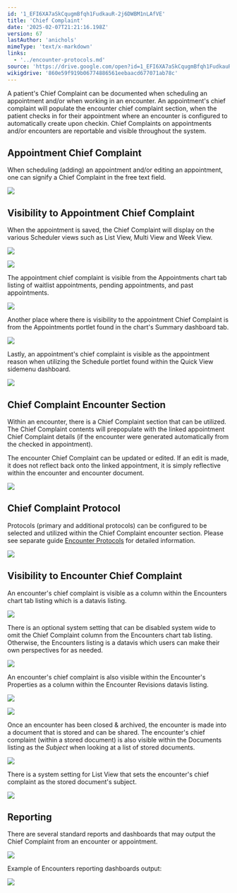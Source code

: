 ```yaml
---
id: '1_EFI6XA7aSkCqugmBfqh1FudkauR-2j6DWBM1nLAfVE'
title: 'Chief Complaint'
date: '2025-02-07T21:21:16.198Z'
version: 67
lastAuthor: 'anichols'
mimeType: 'text/x-markdown'
links:
  - '../encounter-protocols.md'
source: 'https://drive.google.com/open?id=1_EFI6XA7aSkCqugmBfqh1FudkauR-2j6DWBM1nLAfVE'
wikigdrive: '860e59f919b06774886561eebaacd677071ab78c'
---
```

A patient's Chief Complaint can be documented when scheduling an appointment and/or when working in an encounter.  An appointment's chief complaint will populate the encounter chief complaint section, when the patient checks in for their appointment where an encounter is configured to automatically create upon checkin.  Chief Complaints on appointments and/or encounters are reportable and visible throughout the system.

## Appointment Chief Complaint

When scheduling (adding) an appointment and/or editing an appointment, one can signify a Chief Complaint in the free text field.

![](../chief-complaint.assets/12999e46e366eea8cd89ee82d1d6c933.png)

## Visibility to Appointment Chief Complaint

When the appointment is saved, the Chief Complaint will display on the various Scheduler views such as List View, Multi View and Week View.

![](../chief-complaint.assets/35b8ce742c6c26c62b67a9d562958451.png)

![](../chief-complaint.assets/89327cd55fe6fe398986cdca266a0618.png)

The appointment chief complaint is visible from the Appointments chart tab listing of waitlist appointments, pending appointments, and past appointments.

![](../chief-complaint.assets/10602f15f1443fb544491827e9d729e5.png)

Another place where there is visibility to the appointment Chief Complaint is from the Appointments portlet found in the chart's Summary dashboard tab.

![](../chief-complaint.assets/00a01e6524b72cd71bd02e07838d24f7.png)

Lastly, an appointment's chief complaint is visible as the appointment reason when utilizing the Schedule portlet found within the Quick View sidemenu dashboard.

![](../chief-complaint.assets/f919793e0e2324ce30845c5aaf2f9869.png)

## Chief Complaint Encounter Section

Within an encounter, there is a Chief Complaint section that can be utilized.  The Chief Complaint contents will prepopulate with the linked appointment Chief Complaint details (if the encounter were generated automatically from the checked in appointment).

The encounter Chief Complaint can be updated or edited.  If an edit is made, it does not reflect back onto the linked appointment, it is simply reflective within the encounter and encounter document.

![](../chief-complaint.assets/55787f22ab9e062d6ae4b99679636e7a.png)

## Chief Complaint Protocol

Protocols (primary and additional protocols) can be configured to be selected and utilized within the Chief Complaint encounter section.  Please see separate guide [Encounter Protocols](../encounter-protocols.md) for detailed information.

![](../chief-complaint.assets/ce10719ae037a4e3e4f11dc0a37d495d.png)

## Visibility to Encounter Chief Complaint

An encounter's chief complaint is visible as a column within the Encounters chart tab listing which is a datavis listing.

![](../chief-complaint.assets/fd1e7655b4ff82f8df09b242c3025d2b.png)

There is an optional system setting that can be disabled system wide to omit the Chief Complaint column from the Encounters chart tab listing.  Otherwise, the Encounters listing is a datavis which users can make their own perspectives for as needed.

![](../chief-complaint.assets/fcc3dc852921836222c87dc16939ab5b.png)

An encounter's chief complaint is also visible within the Encounter's Properties as a column within the Encounter Revisions datavis listing.

![](../chief-complaint.assets/25f558e5b6cc6c2c144197e683c5719f.png)

![](../chief-complaint.assets/684b99d74b755a1e5ed6cde1747d5416.png)

Once an encounter has been closed & archived, the encounter is made into a document that is stored and can be shared.  The encounter's chief complaint (within a stored document) is also visible within the Documents listing as the *Subject* when looking at a list of stored documents.

![](../chief-complaint.assets/617e19dd7a31f28882c9cc0c543b6849.png)

There is a system setting for List View that sets the encounter's chief complaint as the stored document's subject.

![](../chief-complaint.assets/144415de9354715778c39aec72af241f.png)

## Reporting

There are several standard reports and dashboards that may output the Chief Complaint from an encounter or appointment.

![](../chief-complaint.assets/d53c753c77d7b071eb3025420869a7ec.png)

Example of Encounters reporting dashboards output:

![](../chief-complaint.assets/f1a8471feeb8221f293a1ca2d1806330.png)
